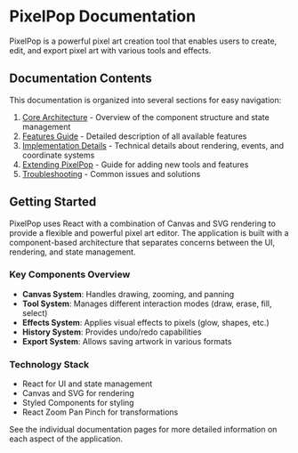 # PixelPop Documentation

PixelPop is a powerful pixel art creation tool that enables users to create, edit, and export pixel art with various tools and effects.

## Documentation Contents

This documentation is organized into several sections for easy navigation:

1. [Core Architecture](./architecture.md) - Overview of the component structure and state management
2. [Features Guide](./features.md) - Detailed description of all available features
3. [Implementation Details](./implementation.md) - Technical details about rendering, events, and coordinate systems
4. [Extending PixelPop](./extending.md) - Guide for adding new tools and features
5. [Troubleshooting](./troubleshooting.md) - Common issues and solutions

## Getting Started

PixelPop uses React with a combination of Canvas and SVG rendering to provide a flexible and powerful pixel art editor. The application is built with a component-based architecture that separates concerns between the UI, rendering, and state management.

### Key Components Overview

- **Canvas System**: Handles drawing, zooming, and panning
- **Tool System**: Manages different interaction modes (draw, erase, fill, select)
- **Effects System**: Applies visual effects to pixels (glow, shapes, etc.)
- **History System**: Provides undo/redo capabilities
- **Export System**: Allows saving artwork in various formats

### Technology Stack

- React for UI and state management
- Canvas and SVG for rendering
- Styled Components for styling
- React Zoom Pan Pinch for transformations

See the individual documentation pages for more detailed information on each aspect of the application. 